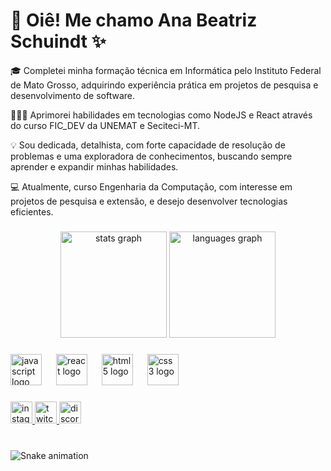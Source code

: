 <h1 align="left"> 👋 Oiê! Me chamo Ana Beatriz Schuindt ✨ </h1>

<p align="left"> 🎓 Completei minha formação técnica em Informática pelo Instituto Federal de Mato Grosso, adquirindo experiência prática em projetos de pesquisa e desenvolvimento de software.</p>
<p align="left"> 👩🏻‍💻 Aprimorei habilidades em tecnologias como NodeJS e React através do curso FIC_DEV da UNEMAT e Seciteci-MT.</p>
<p align="left"> 💡 Sou dedicada, detalhista, com forte capacidade de resolução de problemas e uma exploradora de conhecimentos, buscando sempre aprender e expandir minhas habilidades.</p>
<p align="left"> 💻 Atualmente, curso Engenharia da Computação, com interesse em projetos de pesquisa e extensão, e desejo desenvolver tecnologias eficientes.</p>

###

<div align="center">
  <img src="https://github-readme-stats.vercel.app/api?username=BeatrizSchuindt&hide_title=false&hide_rank=false&show_icons=true&include_all_commits=true&count_private=true&disable_animations=false&theme=dark&locale=pt-br&hide_border=false" height="170" alt="stats graph"  />
  
  <img src="https://github-readme-stats.vercel.app/api/top-langs?username=BeatrizSchuindt&locale=pt-br&hide_title=false&layout=compact&card_width=320&langs_count=5&theme=dark&hide_border=false" height="170" alt="languages graph"  />
</div>

###

<p align="left">
  <div align="left">
    <img src="https://cdn.jsdelivr.net/gh/devicons/devicon/icons/javascript/javascript-original.svg" height="50" alt="javascript logo"  />
    <img width="15" />
    <img src="https://cdn.jsdelivr.net/gh/devicons/devicon/icons/react/react-original.svg" height="50" alt="react logo"  />
    <img width="15" />
    <img src="https://cdn.jsdelivr.net/gh/devicons/devicon/icons/html5/html5-original.svg" height="50" alt="html5 logo"  />
    <img width="15" />
    <img src="https://cdn.jsdelivr.net/gh/devicons/devicon/icons/css3/css3-original.svg" height="50" alt="css3 logo"  />
  </div>
</p>

###

<div align="left">
  <a href="https://www.instagram.com/a_n_a_b_i_a_/" target="_blank">
    <img src="https://img.shields.io/static/v1?message=Instagram&logo=instagram&label=&color=E4405F&logoColor=white&labelColor=&style=for-the-badge" height="35" alt="instagram logo" />
  </a>
  <a href="https://www.twitch.tv/biazinhagam3play" target="_blank">
    <img src="https://img.shields.io/static/v1?message=Twitch&logo=twitch&label=&color=9146FF&logoColor=white&labelColor=&style=for-the-badge" height="35" alt="twitch logo"  />
  </a>
  <a href="https://discord.gg/mqubjxtEg6" target="_blank">
     <img src="https://img.shields.io/static/v1?message=Discord&logo=discord&label=&color=7289DA&logoColor=white&labelColor=&style=for-the-badge" height="35" alt="discord logo"  />
  </a>
</div>

###

<br clear="both">

<img src="https://raw.githubusercontent.com/BeatrizSchuindt/BeatrizSchuindt/output/snake.svg" alt="Snake animation" />

###
